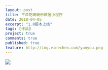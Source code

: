 ```yaml
---
layout: post
title: 平潭吃喝玩乐微信小程序
date: 2018-04-05
excerpt: "1.0版本上线"
tags: [作品]
project: true
comments: true
published: true
feature: http://img.vinechen.com/yunyou.png
---
```


![](http://img.vinechen.com/ptly.jpg)

